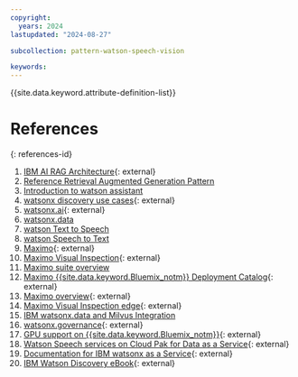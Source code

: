 ```yaml
---
copyright:
  years: 2024
lastupdated: "2024-08-27"

subcollection: pattern-watson-speech-vision

keywords:
---
```


{{site.data.keyword.attribute-definition-list}}

# References

{: references-id}

1.  [IBM AI RAG Architecture](https://www.ibm.com/architectures/hybrid/genai-rag){: external}
2.  [Reference Retrieval Augmented Generation Pattern](//docs/pattern-genai-rag%3ftopic=pattern-genai-rag-genai-pattern)
3.  [Introduction to watson assistant](//docs/watson-assistant%3ftopic=watson-assistant-welcome-new-assistant)
4.  [watsonx discovery use cases](http://ibm.com/products/watson-discovery/use-cases){: external}
5.  [watsonx.ai](http://ibm.com/products/watsonx-ai){: external}
6.  [watsonx.data](//docs/watsonxdata)
7.  [watson Text to Speech](//docs/text-to-speech%3ftopic=text-to-speech-gettingStarted)
8.  [watson Speech to Text](//docs/speech-to-text%3ftopic=speech-to-text-gettingStarted)
9.  [Maximo](http://ibm.com/docs/en/mas-cd/maximo-manage/continuous-delivery?topic=SSLPL8_cd/com.ibm.mam.doc/upgrade/c_mas_architecture.htm){: external}
10. [Maximo Visual Inspection](https://www.ibm.com/docs/en/mas-cd/maximo-vi/continuous-delivery?topic=maximo-visual-inspection-edge){: external}
11. [Maximo suite overview](//docs/maximo-application-suite%3ftopic=maximo-application-suite-overview)
12. [Maximo {{site.data.keyword.Bluemix_notm}} Deployment Catalog](https://cloud.ibm.com/catalog/architecture/deploy-arch-ibm-mas-fc308868-e530-4605-884e-e1b3f50b3b66-global#help){: external}
13. [Maximo overview](https:/www.ibm.com/docs/en/mas-cd/maximo-vi/continuous-delivery?topic=overview){: external}
14. [Maximo Visual Inspection edge](https:/www.ibm.com/docs/en/mas-cd/maximo-vi/continuous-delivery?topic=maximo-visual-inspection-edge){: external}
15. [IBM watsonx.data and Milvus Integration](//docs/watsonxdata%3ftopic=watsonxdata-adding-milvus-service)
16. [watsonx.governance](https://www.ibm.com/products/watsonx-governance){: external}
17. [GPU support on {{site.data.keyword.Bluemix_notm}}](https://www.ibm.com/docs/en/mas-cd/maximo-vi/continuous-delivery?topic=planning-supported-gpus-devices){: external}
18. [Watson Speech services on Cloud Pak for Data as a Service](https://dataplatform.cloud.ibm.com/docs/content/svc-welcome/wstt.html?context=cpdaas){: external}
19. [Documentation for IBM watsonx as a Service](https://dataplatform.cloud.ibm.com/docs/content/wsj/getting-started/welcome-main.html?context=wx&audience=wdp){: external}
20. [IBM Watson Discovery eBook](https://www.ibm.com/downloads/cas/1X7EPRYE){: external}
    
